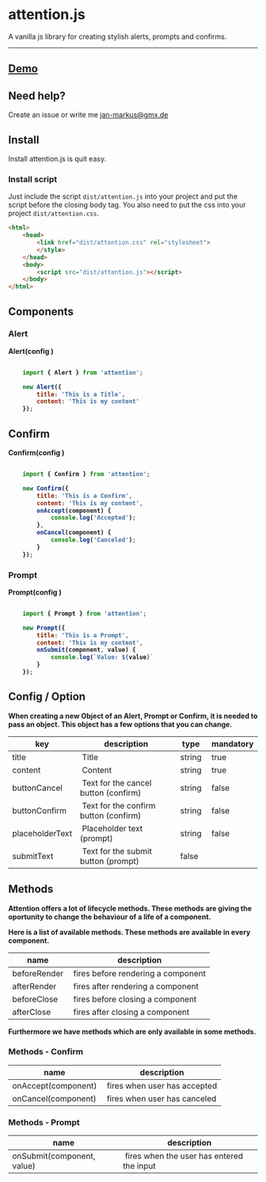 # attention.js

A vanilla js library for creating stylish alerts, prompts and confirms.

---

## <a href="https://janmarkuslanger.github.io/attention.js/">Demo</a>

## Need help? 
Create an issue or write me jan-markus@gmx.de

## Install

Install attention.js is quit easy.

### Install script

Just include the script `dist/attention.js` into your project and put the script before the closing body tag.
You also need to put the css into your project `dist/attention.css`.

``` html
<html>
    <head>
        <link href="dist/attention.css" rel="stylesheet">
        </style>
    </head>
    <body>
        <script src="dist/attention.js"></script>
    </body>
</html>

```


## Components

### Alert

**Alert(config <object>)**

``` javascript

    import { Alert } from 'attention';

    new Alert({
        title: 'This is a Title',
        content: 'This is my content'
    });

```

## Confirm

**Confirm(config <object>)**

``` javascript

    import { Confirm } from 'attention';

    new Confirm({
        title: 'This is a Confirm',
        content: 'This is my content',
        onAccept(component) {
            console.log('Accepted');
        },
        onCancel(component) {
            console.log('Canceled');
        }
    });

```

### Prompt

**Prompt(config <object>)**

``` javascript

    import { Prompt } from 'attention';

    new Prompt({
        title: 'This is a Prompt',
        content: 'This is my content',
        onSubmit(component, value) {
            console.log(`Value: ${value}`
        }
    });

```

## Config / Option

When creating a new Object of an Alert, Prompt or Confirm, it is needed to pass an object.
This object has a few options that you can change.

key | description | type | mandatory|
----|-----------|----|-----|
title | Title | string | true |
content | Content | string | true |
buttonCancel | Text for the cancel button (confirm) | string | false |
buttonConfirm | Text for the confirm button (confirm)| string | false |
placeholderText | Placeholder text (prompt) | string | false
submitText | Text for the submit button (prompt) | false | 



## Methods

Attention offers a lot of lifecycle methods. These methods are giving the oportunity to change the behaviour of a life of a component.


Here is a list of available methods. These methods are available in every component.


name | description |
----|----------|
beforeRender | fires before rendering a component |
afterRender | fires after rendering a component |
beforeClose | fires before closing a component |
afterClose | fires after closing a component |


Furthermore we have methods which are only available in some methods.


### Methods - Confirm


name | description |
-----|---------|
onAccept(component) | fires when user has accepted |
onCancel(component) | fires when user has canceled |


### Methods - Prompt

name | description |
-----|---------|
onSubmit(component, value) | fires when the user has entered the input |
